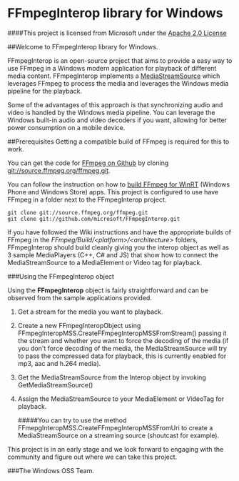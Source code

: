 # FFmpegInterop library for Windows

####This project is licensed from Microsoft under the [Apache 2.0 License](http://www.apache.org/licenses/LICENSE-2.0)

##Welcome to FFmpegInterop library for Windows.

FFmpegInterop is an open-source project that aims to provide a easy way to use FFmpeg in a Windows modern application for playback of different media content. FFmpegInterop implements a [MediaStreamSource](https://msdn.microsoft.com/en-us/library/windows/apps/windows.media.core.mediastreamsource.aspx) which leverages FFmpeg to process the media and leverages the Windows media pipeline for the playback.

Some of the advantages of this approach is that synchronizing audio and video is handled by the Windows media pipeline. You can leverage the Windows built-in audio and video decoders if you want, allowing for better power consumption on a mobile device.

##Prerequisites
Getting a compatible build of FFmpeg is required for this to work.

You can get the code for [FFmpeg on Github](http://github.com/FFmpeg) by cloning [git://source.ffmpeg.org/ffmpeg.git](git://source.ffmpeg.org/ffmpeg.git).

You can follow the instruction on how to [build FFmpeg for WinRT](https://trac.ffmpeg.org/wiki/CompilationGuide/WinRT) (Windows Phone and Windows Store) apps. This project is configured to use have FFmpeg in a folder next to the FFmpegInterop project.

	git clone git://source.ffmpeg.org/ffmpeg.git
	git clone git://github.com/microsoft/FFmpegInterop.git

If you have followed the Wiki instructions and have the appropriate builds of FFmpeg in the *FFmpeg/Build/<platform\>/<architecture\>* folders, FFmpegInterop should build cleanly giving you the interop object as well as 3 sample MediaPlayers (C++, C# and JS) that show how to connect the MediaStreamSource to a MediaElement or Video tag for playback.

###Using the FFmpegInterop object

Using the **FFmpegInterop** object is fairly straightforward and can be observed from the sample applications provided.

1. Get a stream for the media you want to playback.
2. Create a new FFmpegInteropObject using FFmpegInteropMSS.CreateFFmpegInteropMSSFromStream() passing it the stream and whether you want to force the decoding of the media (if you don't force decoding of the media, the MediaStreamSource will try to pass the compressed data for playback, this is currently enabled for mp3, aac and h.264 media).
3. Get the MediaStreamSource from the Interop object by invoking GetMediaStreamSource()
4. Assign the MediaStreamSource to your MediaElement or VideoTag for playback.

	#####You can try to use the method FFmepgInteropMSS.CreateFFmpegInteropMSSFromUri to create a MediaStreamSource on a streaming source (shoutcast for example).

This project is in an early stage and we look forward to engaging with the community and figure out where we can take this project.

###The Windows OSS Team.
